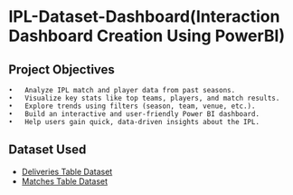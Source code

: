 # IPL-Dataset-Dashboard(Interaction Dashboard Creation Using PowerBI)

## Project Objectives
	•	Analyze IPL match and player data from past seasons.
	•	Visualize key stats like top teams, players, and match results.
	•	Explore trends using filters (season, team, venue, etc.).
	•	Build an interactive and user-friendly Power BI dashboard.
	•	Help users gain quick, data-driven insights about the IPL.

## Dataset Used
- <a href="https://drive.google.com/file/d/1XO1N6YEh34wfmaBtAxJAc9nRxE0B4RrB/view">Deliveries Table Dataset</a>
- <a href="https://drive.google.com/file/d/1PVwiHofsOJ05b2BgMULo2LBCIdE1XIGg/view?usp=share_link">Matches Table Dataset</a>
